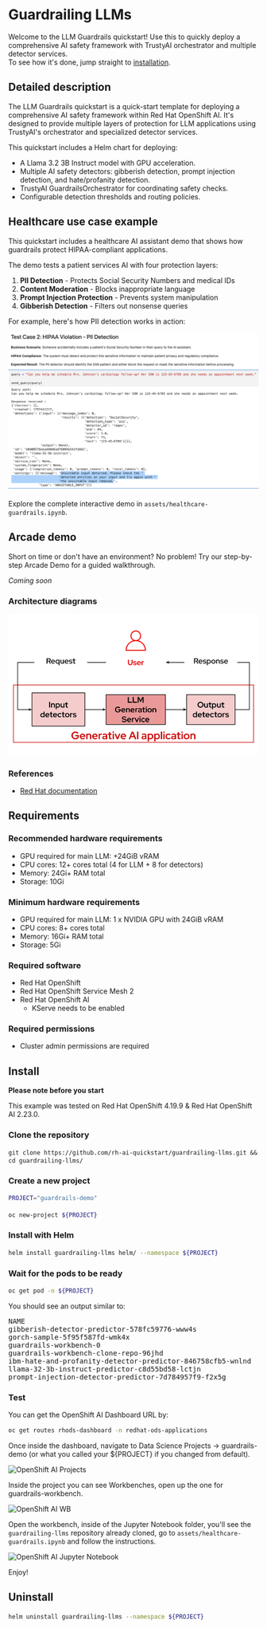 # Guardrailing LLMs

Welcome to the LLM Guardrails quickstart!
Use this to quickly deploy a comprehensive AI safety framework with TrustyAI orchestrator and multiple detector services.  
To see how it's done, jump straight to [installation](#install). 

## Detailed description 

The LLM Guardrails quickstart is a quick-start template for deploying a comprehensive AI safety framework within Red Hat OpenShift AI. It's designed to provide multiple layers of protection for LLM applications using TrustyAI's orchestrator and specialized detector services.

This quickstart includes a Helm chart for deploying:

- A Llama 3.2 3B Instruct model with GPU acceleration.
- Multiple AI safety detectors: gibberish detection, prompt injection detection, and hate/profanity detection.
- TrustyAI GuardrailsOrchestrator for coordinating safety checks.
- Configurable detection thresholds and routing policies.

## Healthcare use case example

This quickstart includes a healthcare AI assistant demo that shows how guardrails protect HIPAA-compliant applications.

The demo tests a patient services AI with four protection layers:
1. **PII Detection** - Protects Social Security Numbers and medical IDs
2. **Content Moderation** - Blocks inappropriate language  
3. **Prompt Injection Protection** - Prevents system manipulation
4. **Gibberish Detection** - Filters out nonsense queries

For example, here's how PII detection works in action:

![diagram.png](assets/images/wb0.png)

Explore the complete interactive demo in `assets/healthcare-guardrails.ipynb`.

## Arcade demo

Short on time or don't have an environment? No problem! Try our step-by-step Arcade Demo for a guided walkthrough.

*Coming soon*

### Architecture diagrams

![architecture.png](assets/images/architecture.png)

### References 

- [Red Hat documentation](https://docs.redhat.com/en/documentation/red_hat_openshift_ai_self-managed/2.23/html/monitoring_data_science_models/configuring-the-guardrails-orchestrator-service_monitor)

## Requirements 

### Recommended hardware requirements 

- GPU required for main LLM: +24GiB vRAM
- CPU cores: 12+ cores total (4 for LLM + 8 for detectors)
- Memory: 24Gi+ RAM total
- Storage: 10Gi

### Minimum hardware requirements 

- GPU required for main LLM: 1 x NVIDIA GPU with 24GiB vRAM
- CPU cores: 8+ cores total
- Memory: 16Gi+ RAM total
- Storage: 5Gi 

### Required software  

- Red Hat OpenShift
- Red Hat OpenShift Service Mesh 2
- Red Hat OpenShift AI
    - KServe needs to be enabled

### Required permissions

- Cluster admin permissions are required

## Install

**Please note before you start**

This example was tested on Red Hat OpenShift 4.19.9 & Red Hat OpenShift AI 2.23.0.  

### Clone the repository

```
git clone https://github.com/rh-ai-quickstart/guardrailing-llms.git && cd guardrailing-llms/
```

### Create a new project

```bash
PROJECT="guardrails-demo"

oc new-project ${PROJECT}
``` 

### Install with Helm

```bash
helm install guardrailing-llms helm/ --namespace ${PROJECT} 
```

### Wait for the pods to be ready

```bash
oc get pod -n ${PROJECT}
```

You should see an output similar to:
<pre>
NAME                                                         READY   STATUS      RESTARTS   AGE
gibberish-detector-predictor-578fc59776-www4s                2/2     Running     0          25h
gorch-sample-5f95f587fd-wmk4x                                3/3     Running     0          51m
guardrails-workbench-0                                       2/2     Running     0          93m
guardrails-workbench-clone-repo-96jhd                        0/1     Completed   0          93m
ibm-hate-and-profanity-detector-predictor-846758cfb5-wnlnd   2/2     Running     0          25h
llama-32-3b-instruct-predictor-c8d55bd58-lctjn               2/2     Running     0          18m
prompt-injection-detector-predictor-7d784957f9-f2x5g         2/2     Running     0          25h
</pre>

### Test

You can get the OpenShift AI Dashboard URL by:
```bash
oc get routes rhods-dashboard -n redhat-ods-applications
```

Once inside the dashboard, navigate to Data Science Projects -> guardrails-demo (or what you called your ${PROJECT} if you changed from default).

![OpenShift AI Projects](assets/images/wb1.png)

Inside the project you can see Workbenches, open up the one for guardrails-workbench.

![OpenShift AI WB](assets/images/wb2.png)

Open the workbench, inside of the Jupyter Notebook folder, you'll see the `guardrailing-llms` repository already cloned, go to `assets/healthcare-guardrails.ipynb` and follow the instructions.

![OpenShift AI Jupyter Notebook](assets/images/wb3.png)

Enjoy!

## Uninstall

```bash
helm uninstall guardrailing-llms --namespace ${PROJECT} 
```
